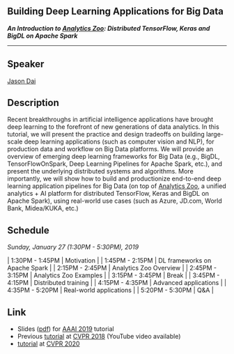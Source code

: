 ## Building Deep Learning Applications for Big Data
**_An Introduction to [Analytics Zoo](https://github.com/intel-analytics/analytics-zoo): Distributed TensorFlow, Keras and BigDL on Apache Spark_**

___

## Speaker
[Jason Dai](https://jason-dai.github.io/)

## Description
Recent breakthroughs in artificial intelligence applications have brought deep learning to the forefront of new generations of data analytics. In this tutorial, we will present the practice and design tradeoffs on building large-scale deep learning applications (such as computer vision and NLP), for production data and workflow on Big Data platforms. We will provide an overview of emerging deep learning frameworks for Big Data (e.g., BigDL, TensorFlowOnSpark, Deep Learning Pipelines for Apache Spark, etc.), and present the underlying distributed systems and algorithms. More importantly, we will show how to build and productionize end-to-end deep learning application pipelines for Big Data (on top of [Analytics Zoo](https://github.com/intel-analytics/analytics-zoo), a unified analytics + AI platform for distributed TensorFlow, Keras and BigDL on Apache Spark), using real-world use cases (such as Azure, JD.com, World Bank, Midea/KUKA, etc.)

## Schedule
_Sunday, January 27 (1:30PM - 5:30PM), 2019_

| 1:30PM - 1:45PM | Motivation |
| 1:45PM - 2:15PM | DL frameworks on Apache Spark |
| 2:15PM - 2:45PM | Analytics Zoo Overview |
| 2:45PM - 3:15PM | Analytics Zoo Examples |
| 3:15PM - 3:45PM | Break |
| 3:45PM - 4:15PM | Distributed training |
| 4:15PM - 4:35PM | Advanced applications |
| 4:35PM - 5:20PM | Real-world applications |
| 5:20PM - 5:30PM | Q&A |

## Link
* Slides ([pdf](slides/AI%20on%20Big%20Data%20(Jason%20Dai).pdf)) for [AAAI 2019](https://aaai.org/Conferences/AAAI-19/aaai19tutorials/#sp2) tutorial
* Previous [tutorial](https://jason-dai.github.io/cvpr2018/) at [CVPR 2018](http://cvpr2018.thecvf.com/program/tutorials) (YouTube video available)
* [tutorial](https://jason-dai.github.io/cvpr2020/) at [CVPR 2020](http://cvpr2020.thecvf.com/program/tutorials)
